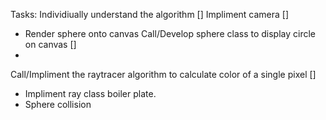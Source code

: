 Tasks:
Individiually understand the algorithm []
Impliment camera []
- Render sphere onto canvas
Call/Develop sphere class to display circle on canvas []
- 
Call/Impliment the raytracer algorithm to calculate color of a single pixel []
- Impliment ray class boiler plate.
- Sphere collision



